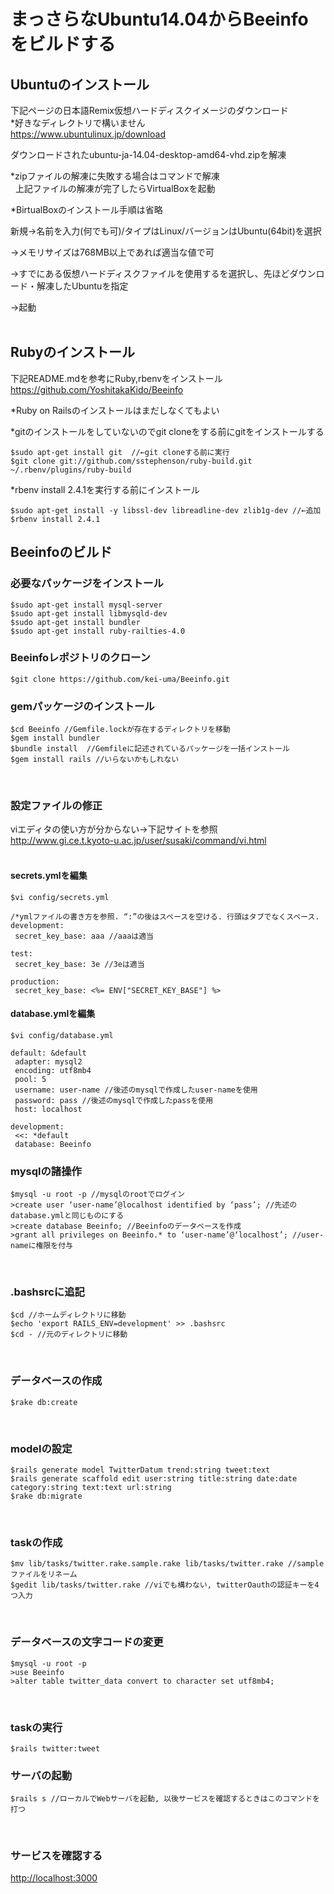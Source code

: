 # まっさらなUbuntu14.04からBeeinfoをビルドする
## Ubuntuのインストール
下記ページの日本語Remix仮想ハードディスクイメージのダウンロード  
\*好きなディレクトリで構いません  
<https://www.ubuntulinux.jp/download>  

ダウンロードされたubuntu-ja-14.04-desktop-amd64-vhd.zipを解凍  

\*zipファイルの解凍に失敗する場合はコマンドで解凍  
 
上記ファイルの解凍が完了したらVirtualBoxを起動  

\*BirtualBoxのインストール手順は省略  

新規→名前を入力(何でも可)/タイプはLinux/バージョンはUbuntu(64bit)を選択  

→メモリサイズは768MB以上であれば適当な値で可  

→すでにある仮想ハードディスクファイルを使用するを選択し、先ほどダウンロード・解凍したUbuntuを指定  

→起動  
 
## Rubyのインストール
下記README.mdを参考にRuby,rbenvをインストール  
<https://github.com/YoshitakaKido/Beeinfo>  

\*Ruby on Railsのインストールはまだしなくてもよい  

\*gitのインストールをしていないのでgit cloneをする前にgitをインストールする
```
$sudo apt-get install git  //←git cloneする前に実行
$git clone git://github.com/sstephenson/ruby-build.git ~/.rbenv/plugins/ruby-build
```
\*rbenv install 2.4.1を実行する前にインストール
```
$sudo apt-get install -y libssl-dev libreadline-dev zlib1g-dev //←追加
$rbenv install 2.4.1
```
## Beeinfoのビルド
### 必要なパッケージをインストール
```
$sudo apt-get install mysql-server
$sudo apt-get install libmysqld-dev
$sudo apt-get install bundler
$sudo apt-get install ruby-railties-4.0
```
### Beeinfoレポジトリのクローン
```
$git clone https://github.com/kei-uma/Beeinfo.git
```
### gemパッケージのインストール
    $cd Beeinfo //Gemfile.lockが存在するディレクトリを移動
    $gem install bundler 
    $bundle install  //Gemfileに記述されているパッケージを一括インストール
    $gem install rails //いらないかもしれない
 
### 設定ファイルの修正
viエディタの使い方が分からない→下記サイトを参照  
<http://www.gi.ce.t.kyoto-u.ac.jp/user/susaki/command/vi.html>  
 
#### secrets.ymlを編集
```
$vi config/secrets.yml
 
/*ymlファイルの書き方を参照. “:”の後はスペースを空ける. 行頭はタブでなくスペース.
development:
 secret_key_base: aaa //aaaは適当
 
test:
 secret_key_base: 3e //3eは適当

production:
 secret_key_base: <%= ENV["SECRET_KEY_BASE"] %>
```
#### database.ymlを編集
```
$vi config/database.yml
 
default: &default
 adapter: mysql2
 encoding: utf8mb4
 pool: 5
 username: user-name //後述のmysqlで作成したuser-nameを使用
 password: pass //後述のmysqlで作成したpassを使用
 host: localhost
 
development:
 <<: *default
 database: Beeinfo
```
### mysqlの諸操作
    $mysql -u root -p //mysqlのrootでログイン
    >create user ‘user-name’@localhost identified by ‘pass’; //先述のdatabase.ymlと同じものにする
    >create database Beeinfo; //Beeinfoのデータベースを作成
    >grant all privileges on Beeinfo.* to ‘user-name’@‘localhost’; //user-nameに権限を付与
 
### .bashsrcに追記
    $cd //ホームディレクトリに移動
    $echo 'export RAILS_ENV=development' >> .bashsrc
    $cd - //元のディレクトリに移動
 
### データベースの作成
    $rake db:create
 
### modelの設定
    $rails generate model TwitterDatum trend:string tweet:text
    $rails generate scaffold edit user:string title:string date:date category:string text:text url:string
    $rake db:migrate
 
### taskの作成
    $mv lib/tasks/twitter.rake.sample.rake lib/tasks/twitter.rake //sampleファイルをリネーム
    $gedit lib/tasks/twitter.rake //viでも構わない, twitterOauthの認証キーを4つ入力
 
 
### データベースの文字コードの変更
    $mysql -u root -p
    >use Beeinfo
    >alter table twitter_data convert to character set utf8mb4;
 
### taskの実行
    $rails twitter:tweet
    
### サーバの起動
```
$rails s //ローカルでWebサーバを起動, 以後サービスを確認するときはこのコマンドを打つ
```
 
### サービスを確認する
<http://localhost:3000>
